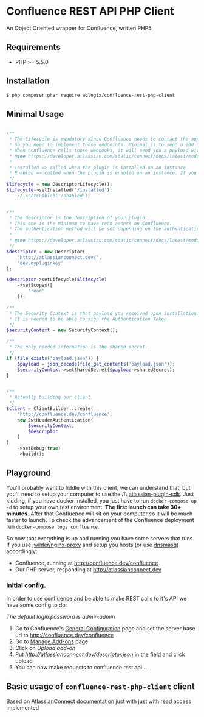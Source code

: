 # Confluence REST API PHP Client

An Object Oriented wrapper for Confluence, written PHP5

## Requirements

* PHP >= 5.5.0

## Installation

```bash
$ php composer.phar require adlogix/confluence-rest-php-client
```

## Minimal Usage

```PHP

/**
 * The Lifecycle is mandatory since Confluence needs to contact the application.
 * So you need to implement those endpoints. Minimal is to send a 200 OK header.
 * When Confluence calls those webhooks, it will send you a payload with some information.
 * @see https://developer.atlassian.com/static/connect/docs/latest/modules/lifecycle.html
 *
 * Installed => called when the plugin is installed on an instance
 * Enabled => called when the plugin is enabled on an instance. If you don't supply that the plugin is installable but can't be enabled
 */
$lifecycle = new DescriptorLifecycle();
$lifecycle->setInstalled('/installed');
    //->setEnabled('/enabled');


/**
 * The descriptor is the description of your plugin.
 * This one is the minimum to have read access on Confluence.
 * The authentication method will be set depending on the authentication you pass at the client builder later
 *
 * @see https://developer.atlassian.com/static/connect/docs/latest/modules/
 */
$descriptor = new Descriptor(
    "http://atlassianconnect.dev/",
    'dev.mypluginkey'
);

$descriptor->setLifecycle($lifecycle)
    ->setScopes([
        'read'
    ]);

/**
 * The Security Context is that payload you received upon installation.
 * It is needed to be able to sign the Authentication Token
 */
$securityContext = new SecurityContext();

/**
 * The only needed information is the shared secret.
 */
if (file_exists('payload.json')) {
    $payload = json_decode(file_get_contents('payload.json'));
    $securityContext->setSharedSecret($payload->sharedSecret);
}


/**
 * Actually building our client.
 */
$client = ClientBuilder::create(
    'http://confluence.dev/confluence',
    new JwtHeaderAuthentication(
        $securityContext,
        $descriptor
    )
)
    ->setDebug(true)
    ->build();
```

## Playground

You'll probably want to fiddle with this client, we can understand that, but you'll need to setup your computer to use the /!\ [atlassian-plugin-sdk](). Just kidding, if you have docker installed, you just have to run `docker-compose up -d` to setup your own test environment.
**The first launch can take 30+ minutes.** After that Confluence will sit on your computer so it will be much faster to launch. To check the advancement of the Confluence deployment run `docker-compose logs confluence`.

So now that everything is up and running you have some servers that runs. If you use [jwilder/nginx-proxy]() and setup you hosts (or use [dnsmasq]()) accordingly:

* Confluence, running at http://confluence.dev/confluence
* Our PHP server, responding at http://atlassianconnect.dev

### Initial config.

In order to use confluence and be able to make REST calls to it's API we have some config to do:

_The default login:password is admin:admin_

1. Go to Confluence's [General Configuration](http://confluence.dev/confluence/admin/viewgeneralconfig.action) page and set the server base url to http://confluence.dev/confluence
2. Go to [Manage Add-ons](http://confluence.dev/confluence/plugins/servlet/upm) page
3. Click on _Upload add-on_
4. Put _http://atlassianconnect.dev/descriptor.json_ in the field and click upload
5. You can now make requests to confluence rest api...

## Basic usage of `confluence-rest-php-client` client

Based on [AtlassianConnect documentation](https://developer.atlassian.com/static/connect/docs/latest/guides/introduction.html) just with just with read access implemented

